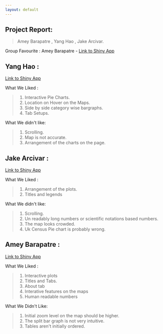 ```yaml
---
layout: default
---
```


## [](#header-2) Project Report:

>Amey Barapatre , Yang Hao , Jake Arcivar.

Group Favourite : Amey Barapatre - [Link to Shiny App](https://ameybarapatre.github.io/project1.html)
## [](#header-4) Yang Hao : 

[Link to Shiny App](http://yhao5.people.uic.edu/cs424/hm01_1)

What We Liked :
> 1. Interactive Pie Charts.
> 2. Location on Hover on the Maps.
> 3. Side by side category wise bargraphs.
> 4. Tab Setups.

What We didn't like:
> 1. Scrolling.
> 2. Map is not accurate.
> 3. Arrangement of the charts on the page.

## [](#header-4) Jake Arcivar : 

[Link to Shiny App](https://sites.google.com/a/uic.edu/jakearcivarcs424/)

What We Liked :
> 1. Arrangement of the plots.
> 2. Titles and legends

What We didn't like:
> 1. Scrolling.
> 2. Un readably long numbers or scientific notations based numbers.
> 3. The map looks crowded.
> 4. Uk Census Pie chart is probably wrong.

## [](#header-4) Amey Barapatre : 

[Link to Shiny App](https://ameybarapatre.github.io/project1.html)

What We Liked :
> 1. Interactive plots
> 2. Titles and Tabs.
> 3. About tab
> 4. Interative features on the maps
> 5. Human readable numbers

What We Didn't Like:
> 1. Initial zoom level on the map should be higher.
> 2. The split bar graph is not very intuitive.
> 3. Tables aren't initially ordered.
